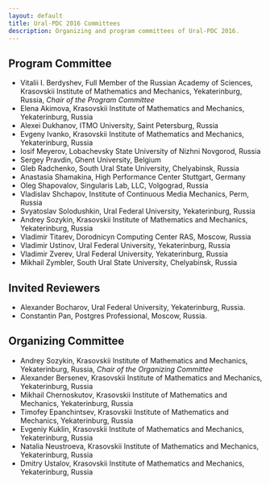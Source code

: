 ```yaml
---
layout: default
title: Ural-PDC 2016 Committees
description: Organizing and program committees of Ural-PDC 2016.
---
```


## Program Committee

* Vitalii I. Berdyshev, Full Member of the Russian Academy of Sciences, Krasovskii Institute of Mathematics and Mechanics, Yekaterinburg, Russia, *Chair of the Program Committee*
* Elena Akimova, Krasovskii Institute of Mathematics and Mechanics, Yekaterinburg, Russia
* Alexei Dukhanov, ITMO University, Saint Petersburg, Russia
* Evgeny Ivanko, Krasovskii Institute of Mathematics and Mechanics, Yekaterinburg, Russia
* Iosif Meyerov, Lobachevsky State University of Nizhni Novgorod, Russia
* Sergey Pravdin, Ghent University, Belgium
* Gleb Radchenko, South Ural State University, Chelyabinsk, Russia
* Anastasia Shamakina, High Performance Center Stuttgart, Germany
* Oleg Shapovalov, Singularis Lab, LLC, Volgograd, Russia
* Vladislav Shchapov, Institute of Continuous Media Mechanics, Perm, Russia
* Svyatoslav Solodushkin, Ural Federal University, Yekaterinburg, Russia
* Andrey Sozykin, Krasovskii Institute of Mathematics and Mechanics, Yekaterinburg, Russia
* Vladimir Titarev, Dorodnicyn Computing Center RAS, Moscow, Russia
* Vladimir Ustinov, Ural Federal University, Yekaterinburg, Russia
* Vladimir Zverev, Ural Federal University, Yekaterinburg, Russia
* Mikhail Zymbler, South Ural State University, Chelyabinsk, Russia

## Invited Reviewers

* Alexander Bocharov, Ural Federal University, Yekaterinburg, Russia.
* Constantin Pan, Postgres Professional, Moscow, Russia.

## Organizing Committee

* Andrey Sozykin, Krasovskii Institute of Mathematics and Mechanics, Yekaterinburg, Russia, *Chair of the Organizing Committee*
* Alexander Bersenev, Krasovskii Institute of Mathematics and Mechanics, Yekaterinburg, Russia
* Mikhail Chernoskutov, Krasovskii Institute of Mathematics and Mechanics, Yekaterinburg, Russia
* Timofey Epanchintsev, Krasovskii Institute of Mathematics and Mechanics, Yekaterinburg, Russia
* Evgeniy Kuklin, Krasovskii Institute of Mathematics and Mechanics, Yekaterinburg, Russia
* Natalia Neustroeva, Krasovskii Institute of Mathematics and Mechanics, Yekaterinburg, Russia
* Dmitry Ustalov, Krasovskii Institute of Mathematics and Mechanics, Yekaterinburg, Russia
